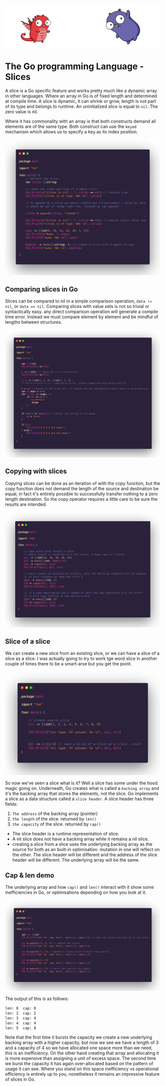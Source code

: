 ![](/assets/gologo.png)

# The Go programming Language - Slices

A slice is a Go specific feature and works pretty much like a dynamic array in other languages. Where an array in Go is of fixed length and determined at compile time. A slice is dynamic, it can shrink or grow, length is not part of its type and belongs to runtime. An uninitialized slice is equal to `nil`. The zero value is nil.

Where it has commonality with an array is that both constructs demand all elements are of the same type. Both construct can use the `keyed` mechanism which allows us to specify a key as its index position.

![](/assets/core/06/06-601-slice-basics.png)

## Comparing slices in Go

Slices can be compared to nil in a simple comparison operation, `data != nil`, or `data == nil`. Comparing slices with value sets is not so trivial or syntactically easy. any direct comparison operation will generate a compile time error. Instead we must compare element by element and be mindful of lengths between structures.

![](/assets/core/06/06-602-compare-slices.png)

## Copying with slices

Copying slices can be done as an iteration of with the copy function, but the copy function does not demand the length of the source and destination be equal, in fact it's entirely possible to successfully transfer nothing to a zero length destination. So the copy operator requires a little care to be sure the results are intended.

![](/assets/core/06/06-603-copy-slices.png)

## Slice of a slice

We can create a new slice from an existing slice, or we can have a slice of a slice as a slice. I was actually going to try to work tge word slice in another couple of times there to be a smart-arse but you get the point.

![](/assets/core/06/06-604-slice-of-slice.png)

So now we've seen a slice what is it? Well a slice has some under the hood magic going on. Underneath, Go creates what is called a `backing array` and it's the backing array that stores the elements, not the slice. Go implements a slice as a data structure called a `slice header`. A slice header has three fields:

1. `The address` of the backing array (pointer)
2. `the length` of the slice. returned by `len()`
3. `the capacity` of the slice. returned by `cap()`

- The slice header is a runtime representation of slice.
- A nil slice does not have a backing array while it remains a nil slice.
- creating a slice from a slice uses the underlying backing array as the source for both as an built-in optimisation. mutation in one will reflect on the other. The slice header will be different and the address of the slice header will be different. The underlying array will be the same.

## Cap & len demo

The underlying array and how `cap()` and `len()` interact with it show some inefficiencies in Go, or optimisations depending on how you look at it.

![](/assets/core/06/06-605-burst-cap.png)

The output of this is as follows:

```shell
len: 0  cap: 0
len: 2  cap: 2
len: 3  cap: 4
len: 4  cap: 4
len: 5  cap: 8
```

Note that the first time it bursts the capacity we create a new underlying backing array with a higher capacity, but now we see we have a length of 3 and a capacity of 4 so we have allocated one space more than we need, this is an inefficiency. On the other hand creating that array and allocating it is more expensive than assigning a unit of excess space. The second time we burst the capacity it has again over-allocated based on the pattern of usage it can see. Where you stand on this space inefficiency vs operational efficiency is entirely up to you, nonetheless it remains an impressive feature of slices in Go.
